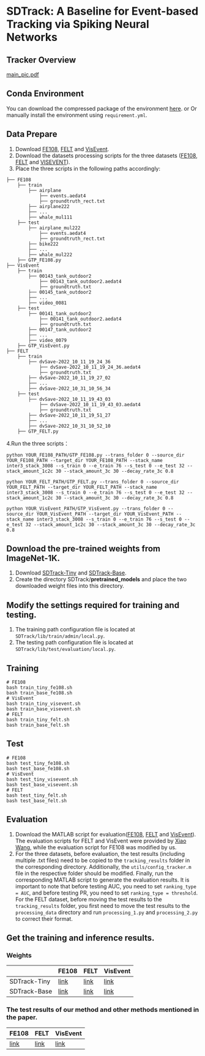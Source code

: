 # SDTrack: A Baseline for Event-based Tracking via Spiking Neural Networks

## Tracker Overview
[main_pic.pdf](https://github.com/user-attachments/files/19268890/main_pic.pdf)


## Conda Environment
You can download the compressed package of the environment [here](https://drive.google.com/file/d/1bHu7CbM6TiSXNXnMbfj8W-eUNvO_4wyA/view?usp=sharing).
or Or manually install the environment using `requirement.yml`.

## Data Prepare
1. Download [FE108](https://zhangjiqing.com/dataset/), [FELT](https://github.com/Event-AHU/FELT_SOT_Benchmark) and [VisEvent](https://github.com/wangxiao5791509/VisEvent_SOT_Benchmark).
2. Download the datasets processing scripts for the three datasets ([FE108](https://drive.google.com/file/d/1OXMXYbRsQIoxMujkJ-K3cxdfpRog5Ca7/view?usp=sharing), [FELT](https://drive.google.com/file/d/1SApVrzb90sP_D8wYFOpOMwsmCeOMMXhG/view?usp=sharing) and [VISEVENT](https://drive.google.com/file/d/17zm3HjA6iPLmY0chKRwMYEmxUD1IAosG/view?usp=sharing)).
3. Place the three scripts in the following paths accordingly:
```
├── FE108
    ├── train
        ├── airplane
            ├── events.aedat4
            ├── groundtruth_rect.txt
        ├── airplane222
        ├── ...
        ├── whale_mul111
    ├── test
        ├── airplane_mul222
            ├── events.aedat4
            ├── groundtruth_rect.txt
        ├── bike222
        ├── ...
        ├── whale_mul222
    ├── GTP_FE108.py
├── VisEvent
    ├── train
        ├── 00143_tank_outdoor2
            ├── 00143_tank_outdoor2.aedat4
            ├── groundtruth.txt
        ├── 00145_tank_outdoor2
        ├── ...
        ├── video_0081
    ├── test
        ├── 00141_tank_outdoor2
            ├── 00141_tank_outdoor2.aedat4
            ├── groundtruth.txt
        ├── 00147_tank_outdoor2
        ├── ...
        ├── video_0079
    ├── GTP_VisEvent.py
├── FELT
    ├── train
        ├── dvSave-2022_10_11_19_24_36
            ├── dvSave-2022_10_11_19_24_36.aedat4
            ├── groundtruth.txt
        ├── dvSave-2022_10_11_19_27_02
        ├── ...
        ├── dvSave-2022_10_31_10_56_34
    ├── test
        ├── dvSave-2022_10_11_19_43_03
            ├── dvSave-2022_10_11_19_43_03.aedat4
            ├── groundtruth.txt
        ├── dvSave-2022_10_11_19_51_27
        ├── ...
        ├── dvSave-2022_10_31_10_52_10
    ├── GTP_FELT.py
```

4.Run the three scripts：
```
python YOUR_FE108_PATH/GTP_FE108.py --trans_folder 0 --source_dir YOUR_FE108_PATH --target_dir YOUR_FE108_PATH --stack_name inter3_stack_3008 --s_train 0 --e_train 76 --s_test 0 --e_test 32 --stack_amount_1c2c 30 --stack_amount_3c 30 --decay_rate_3c 0.8
```
```
python YOUR_FELT_PATH/GTP_FELT.py --trans_folder 0 --source_dir YOUR_FELT_PATH --target_dir YOUR_FELT_PATH --stack_name inter3_stack_3008 --s_train 0 --e_train 76 --s_test 0 --e_test 32 --stack_amount_1c2c 30 --stack_amount_3c 30 --decay_rate_3c 0.8
```
```
python YOUR_VisEvent_PATH/GTP_VisEvent.py --trans_folder 0 --source_dir YOUR_VisEvent_PATH --target_dir YOUR_VisEvent_PATH --stack_name inter3_stack_3008 --s_train 0 --e_train 76 --s_test 0 --e_test 32 --stack_amount_1c2c 30 --stack_amount_3c 30 --decay_rate_3c 0.8
```

## Download the pre-trained weights from ImageNet-1K.
1. Download [SDTrack-Tiny](https://drive.google.com/file/d/1OcXHCnibEv9F40gw5VwGO90adtE6E0Ik/view?usp=sharing) and [SDTrack-Base](https://drive.google.com/file/d/1maJd0td46oxHACeBk2Vc90a__VyDAeWj/view?usp=sharing).
2. Create the directory SDTrack/**pretrained_models** and place the two downloaded weight files into this directory.

## Modify the settings required for training and testing.
1. The training path configuration file is located at `SDTrack/lib/train/admin/local.py`.
2. The testing path configuration file is located at `SDTrack/lib/test/evaluation/local.py`.

## Training
```
# FE108
bash train_tiny_fe108.sh
bash train_base_fe108.sh
# VisEvent
bash train_tiny_visevent.sh
bash train_base_visevent.sh
# FELT
bash train_tiny_felt.sh
bash train_base_felt.sh
```

## Test
```
# FE108
bash test_tiny_fe108.sh
bash test_base_fe108.sh
# VisEvent
bash test_tiny_visevent.sh
bash test_base_visevent.sh
# FELT
bash test_tiny_felt.sh
bash test_base_felt.sh
```

## Evaluation
1. Download the MATLAB script for evaluation([FE108](https://drive.google.com/file/d/1bGdKCAlE_GX1Bde0hPiiBQNOLDJLQFup/view?usp=sharing), [FELT](https://drive.google.com/file/d/1CqYK8q2mysR2FGZx9GJWY6lzbXSiUXxF/view?usp=sharing) and [VisEvent](https://drive.google.com/file/d/1QgZEMbnJifpSFjnUJIVlL9D3_AeOZWYf/view?usp=sharing)). The evaluation scripts for FELT and VisEvent were provided by [Xiao Wang](https://github.com/wangxiao5791509), while the evaluation script for FE108 was modified by us.
2. For the three datasets, before evaluation, the test results (including multiple .txt files) need to be copied to the `tracking_results` folder in the corresponding directory. Additionally, the `utils/config_tracker.m` file in the respective folder should be modified. Finally, run the corresponding MATLAB script to generate the evaluation results. It is important to note that before testing AUC, you need to set `ranking_type = AUC`, and before testing PR, you need to set `ranking_type = threshold`. For the FELT dataset, before moving the test results to the `tracking_results` folder, you first need to move the test results to the `processing_data` directory and run `processing_1.py` and `processing_2.py` to correct their format.


## Get the training and inference results.
### Weights
|  | FE108 | FELT | VisEvent |
|----------|----------|----------|----------|
| SDTrack-Tiny    |  [link](https://drive.google.com/file/d/1Hal0RcEgYKuqBiUFwPHa8f2bisboIp80/view?usp=sharing)  |  [link](https://drive.google.com/file/d/1MK2af7FG-TSHAUsw0eR4PQ7gmuEP34DP/view?usp=sharing)  | [link](https://drive.google.com/file/d/1rbZT2DBMeKrWZ8ORwNDz9fBKoMqRGN-_/view?usp=sharing)   |
| SDTrack-Base    | [link](https://drive.google.com/file/d/1tnJme3hugllA8xAIODoARzKaOkQKh6jr/view?usp=sharing)   | [link](https://drive.google.com/file/d/1BLL7sDE_Hg1rAW-mKO3YZzkGiTsO-wTv/view?usp=sharing)   | [link](https://drive.google.com/file/d/1hbf0XfSovBkvHPP6Ys65fwO2L7vf59l0/view?usp=sharing)   |
### The test results of our method and other methods mentioned in the paper.
| FE108 | FELT | VisEvent |
|----------|----------|----------|
|  [link](https://drive.google.com/file/d/1a1nyrJH-6SNpryxSEYzcZptgbWWO4pV0/view?usp=sharing)  |  [link](https://drive.google.com/file/d/1c98n2EJDDlRIratJRozhkzVENuX--OOf/view?usp=sharing)  | [link](https://drive.google.com/file/d/1Ctll5AfGtjtXnP6HLCtJD3h1Zx4hXcqP/view?usp=sharing)   |

